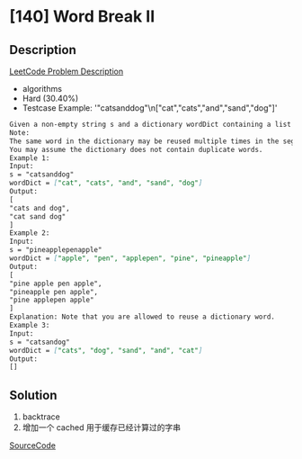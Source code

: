 # [140] Word Break II

## Description

[LeetCode Problem Description](https://leetcode.com/problems/word-break-ii/description/)

* algorithms
* Hard (30.40%)
* Testcase Example:  '"catsanddog"\n["cat","cats","and","sand","dog"]'

```md
Given a non-empty string s and a dictionary wordDict containing a list of non-empty words, add spaces in s to construct a sentence where each word is a valid dictionary word. Return all such possible sentences.
Note:
The same word in the dictionary may be reused multiple times in the segmentation.
You may assume the dictionary does not contain duplicate words.
Example 1:
Input:
s = "catsanddog"
wordDict = ["cat", "cats", "and", "sand", "dog"]
Output:
[
"cats and dog",
"cat sand dog"
]
Example 2:
Input:
s = "pineapplepenapple"
wordDict = ["apple", "pen", "applepen", "pine", "pineapple"]
Output:
[
"pine apple pen apple",
"pineapple pen apple",
"pine applepen apple"
]
Explanation: Note that you are allowed to reuse a dictionary word.
Example 3:
Input:
s = "catsandog"
wordDict = ["cats", "dog", "sand", "and", "cat"]
Output:
[]

```

## Solution

1. backtrace
2. 增加一个 cached 用于缓存已经计算过的字串

[SourceCode](./solution.js)
